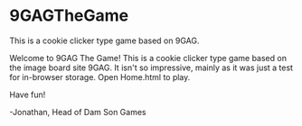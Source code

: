 # 9GAGTheGame
This is a cookie clicker type game based on 9GAG.

Welcome to 9GAG The Game!
This is a cookie clicker type game based on the image board site 9GAG.
It isn't so impressive, mainly as it was just a test for in-browser storage.
Open Home.html to play.

Have fun!

-Jonathan, Head of Dam Son Games
